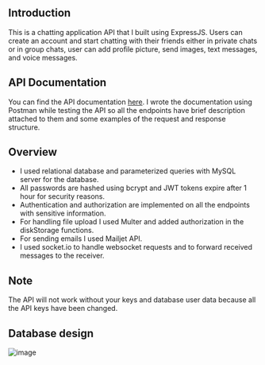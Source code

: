 ## Introduction
This is a chatting application API that I built using ExpressJS. Users can create an account and start chatting with their friends either in private chats or in group chats, user can add profile picture, send images, text messages, and voice messages.

## API Documentation
You can find the API documentation <a href="https://documenter.getpostman.com/view/33536415/2sA35K2gDw">here</a>. I wrote the documentation using Postman while testing the API so all the endpoints have brief description attached to them and some examples of the request and response structure.

## Overview
- I used relational database and parameterized queries with MySQL server for the database.
- All passwords are hashed using bcrypt and JWT tokens expire after 1 hour for security reasons.
- Authentication and authorization are implemented on all the endpoints with sensitive information.
- For handling file upload I used Multer and added authorization in the diskStorage functions.
- For sending emails I used Mailjet API.
- I used socket.io to handle websocket requests and to forward received messages to the receiver.

## Note
The API will not work without your keys and database user data because all the API keys have been changed.

## Database design
![image](https://github.com/AliTarek99/Chat-app-using-nodejs/assets/120846112/1fe960be-5c2b-48c9-8872-96afa3948346)
